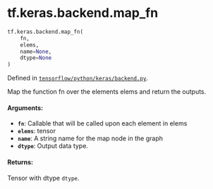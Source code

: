 <div itemscope itemtype="http://developers.google.com/ReferenceObject">
<meta itemprop="name" content="tf.keras.backend.map_fn" />
</div>

# tf.keras.backend.map_fn

``` python
tf.keras.backend.map_fn(
    fn,
    elems,
    name=None,
    dtype=None
)
```



Defined in [`tensorflow/python/keras/backend.py`](https://www.tensorflow.org/code/tensorflow/python/keras/backend.py).

Map the function fn over the elements elems and return the outputs.

#### Arguments:

* <b>`fn`</b>: Callable that will be called upon each element in elems
* <b>`elems`</b>: tensor
* <b>`name`</b>: A string name for the map node in the graph
* <b>`dtype`</b>: Output data type.


#### Returns:

Tensor with dtype `dtype`.